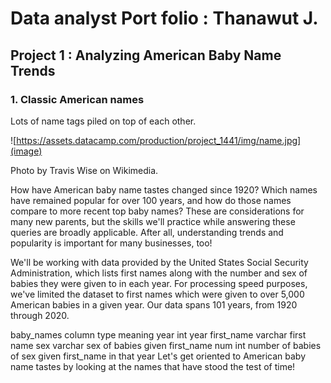 # Data analyst Port folio : Thanawut J.

## Project 1 : Analyzing American Baby Name Trends 
### 1. Classic American names
Lots of name tags piled on top of each other.

![https://assets.datacamp.com/production/project_1441/img/name.jpg](image)

Photo by Travis Wise on Wikimedia.

How have American baby name tastes changed since 1920? Which names have remained popular for over 100 years, and how do those names compare to more recent top baby names? These are considerations for many new parents, but the skills we'll practice while answering these queries are broadly applicable. After all, understanding trends and popularity is important for many businesses, too!

We'll be working with data provided by the United States Social Security Administration, which lists first names along with the number and sex of babies they were given to in each year. For processing speed purposes, we've limited the dataset to first names which were given to over 5,000 American babies in a given year. Our data spans 101 years, from 1920 through 2020.

baby_names
column	type	meaning
year	int	year
first_name	varchar	first name
sex	varchar	sex of babies given first_name
num	int	number of babies of sex given first_name in that year
Let's get oriented to American baby name tastes by looking at the names that have stood the test of time!


